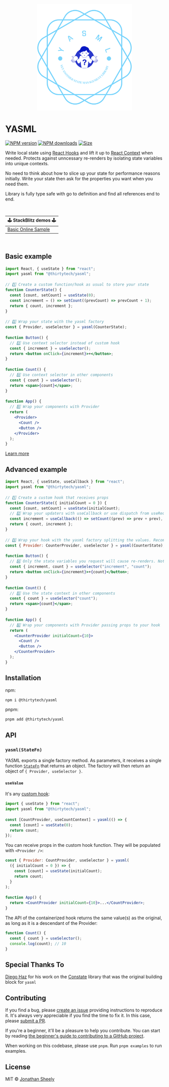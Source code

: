 <p align="center">
  <img src="https://raw.githubusercontent.com/ThirtyTech/yasml/main/public/yasml.png" alt="yasml logo" width="300" />
</p>

# YASML

<a href="https://npmjs.org/package/@thirtytech/yasml"><img alt="NPM version" src="https://img.shields.io/npm/v/@thirtytech/yasml.svg?style=flat-square"></a>
<a href="https://npmjs.org/package/@thirtytech/yasml"><img alt="NPM downloads" src="https://img.shields.io/npm/dm/@thirtytech/yasml.svg?style=flat-square"></a>
<a href="https://unpkg.com/@thirtytech/yasml"><img alt="Size" src="https://img.badgesize.io/https://unpkg.com/@thirtytech/yasml?style=flat-square"></a>

Write local state using [React Hooks](https://reactjs.org/docs/hooks-intro.html) and lift it up to [React Context](https://reactjs.org/docs/context.html) when needed. Protects against unncessary re-renders by isolating state variables into unique contexts.

No need to think about how to slice up your state for performance reasons initially. Write your state then ask for the properties you want when you need them.

Library is fully type safe with go to definition and find all references end to end.

<br>

<table>
  <thead>
    <tr>
      <th colspan="5"><center>🕹 StackBlitz demos 🕹</center></th>
    </tr>
  </thead>
  <tbody>
    <tr>
      <td><a href="https://stackblitz.com/edit/yasml-basic?file=src/App.tsx">Basic Online Sample</a></td>
    </tr>
  </tbody>
</table>

<br>

## Basic example

```jsx
import React, { useState } from "react";
import yasml from "@thirtytech/yasml";

// 1️⃣ Create a custom function/hook as usual to store your state
function CounterState() {
  const [count, setCount] = useState(0);
  const increment = () => setCount((prevCount) => prevCount + 1);
  return { count, increment };
}

// 2️⃣ Wrap your state with the yasml factory
const { Provider, useSelector } = yasml(CounterState);

function Button() {
  // 3️⃣ Use context selector instead of custom hook
  const { increment } = useSelector();
  return <button onClick={increment}>+</button>;
}

function Count() {
  // 4️⃣ Use context selector in other components
  const { count } = useSelector();
  return <span>{count}</span>;
}

function App() {
  // 5️⃣ Wrap your components with Provider
  return (
    <Provider>
      <Count />
      <Button />
    </Provider>
  );
}
```

[Learn more](#api)

## Advanced example

```jsx
import React, { useState, useCallback } from "react";
import yasml from "@thirtytech/yasml";

// 1️⃣ Create a custom hook that receives props
function CounterState({ initialCount = 0 }) {
  const [count, setCount] = useState(initialCount);
  // 2️⃣ Wrap your updaters with useCallback or use dispatch from useReducer
  const increment = useCallback(() => setCount((prev) => prev + prev), []);
  return { count, increment };
}

// 3️⃣ Wrap your hook with the yasml factory splitting the values. Recommended to alias [Provider] for uniqueness
const { Provider: CounterProvider, useSelector } = yasml(CounterState);

function Button() {
  // 4️⃣ Only the state variables you request will cause re-renders. Note: If only using updaters then no re-renders will be caused.
  const { increment, count } = useSelector("increment", "count");
  return <button onClick={increment}>+{count}</button>;
}

function Count() {
  // 5️⃣ Use the state context in other components
  const { count } = useSelector("count");
  return <span>{count}</span>;
}

function App() {
  // 6️⃣ Wrap your components with Provider passing props to your hook
  return (
    <CounterProvider initialCount={10}>
      <Count />
      <Button />
    </CounterProvider>
  );
}
```

## Installation

npm:

```sh
npm i @thirtytech/yasml
```

pnpm:

```sh
pnpm add @thirtytech/yasml
```

## API

### `yasml(StateFn)`

YASML exports a single factory method. As parameters, it receives a single function [`StateFn`](#usevalue) that returns an object. The factory will then return an object of `{ Provider, useSelector }`.

#### `useValue`

It's any [custom hook](https://reactjs.org/docs/hooks-custom.html):

```js
import { useState } from "react";
import yasml from "@thirtytech/yasml";

const [CountProvider, useCountContext] = yasml(() => {
  const [count] = useState(0);
  return count;
});
```

You can receive props in the custom hook function. They will be populated with `<Provider />`:

```jsx
const { Provider: CountProvider, useSelector } = yasml(
  ({ initialCount = 0 }) => {
    const [count] = useState(initialCount);
    return count;
  }
);

function App() {
  return <CountProvider initialCount={10}>...</CountProvider>;
}
```

The API of the containerized hook returns the same value(s) as the original, as long as it is a descendant of the Provider:

```jsx
function Count() {
  const { count } = useSelector();
  console.log(count); // 10
}
```

## Special Thanks To

[Diego Haz](https://github.com/diegohaz) for his work on the [Constate](https://github.com/diegohaz/constate) library that was the original building block for `yasml`

## Contributing

If you find a bug, please [create an issue](https://github.com/thirtytech/yasml/issues/new) providing instructions to reproduce it. It's always very appreciable if you find the time to fix it. In this case, please [submit a PR](https://github.com/thirtytech/yasml/pulls).

If you're a beginner, it'll be a pleasure to help you contribute. You can start by reading [the beginner's guide to contributing to a GitHub project](https://akrabat.com/the-beginners-guide-to-contributing-to-a-github-project/).

When working on this codebase, please use `pnpm`. Run `pnpm examples` to run examples.

## License

MIT © [Jonathan Sheely](https://github.com/thirtytech)

